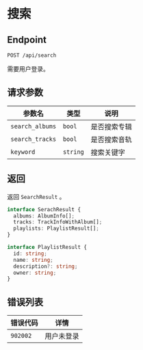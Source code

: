 # 搜索

## Endpoint

`POST /api/search`

需要用户登录。

## 请求参数

| 参数名          | 类型     | 说明         |
| --------------- | -------- | ------------ |
| `search_albums` | `bool`   | 是否搜索专辑 |
| `search_tracks` | `bool`   | 是否搜索音轨 |
| `keyword`       | `string` | 搜索关键字   |

## 返回

返回 `SearchResult` 。

```ts
interface SerachResult {
  albums: AlbumInfo[];
  tracks: TrackInfoWithAlbum[];
  playlists: PlaylistResult[];
}

interface PlaylistResult {
  id: string;
  name: string;
  description?: string;
  owner: string;
}
```

## 错误列表

| 错误代码 | 详情       |
| -------- | ---------- |
| `902002` | 用户未登录 |
